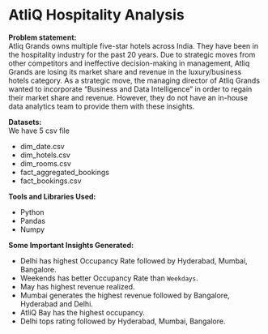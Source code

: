 # AtliQ Hospitality Analysis

**Problem statement:** <br>
Atliq Grands owns multiple five-star hotels across India. They have been in the hospitality industry for the past 20 years. Due to strategic moves from other competitors and ineffective decision-making in management, Atliq Grands are losing its market share and revenue in the luxury/business hotels category. As a strategic move, the managing director of Atliq Grands wanted to incorporate “Business and Data Intelligence” in order to regain their market share and revenue. However, they do not have an in-house data analytics team to provide them with these insights.

**Datasets:** <br>
We have 5 csv file
* dim_date.csv
* dim_hotels.csv
* dim_rooms.csv
* fact_aggregated_bookings
* fact_bookings.csv

**Tools and Libraries Used:**
* Python
* Pandas
* Numpy

**Some Important Insights Generated:**
* Delhi has highest Occupancy Rate followed by Hyderabad, Mumbai, Bangalore.
* Weekends has better Occupancy Rate than `Weekdays`.
* May has highest revenue realized.
* Mumbai generates the highest revenue followed by Bangalore, Hyderabad and Delhi.
* AtliQ Bay has the highest occupancy.
* Delhi tops rating followed by Hyderabad, Mumbai, Bangalore.
